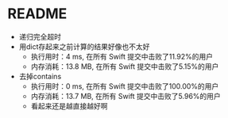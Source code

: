# README

- 递归完全超时
- 用dict存起来之前计算的结果好像也不太好
    - 执行用时：4 ms, 在所有 Swift 提交中击败了11.92%的用户
    - 内存消耗：13.8 MB, 在所有 Swift 提交中击败了5.15%的用户
- 去掉contains
    - 执行用时：0 ms, 在所有 Swift 提交中击败了100.00%的用户
    - 内存消耗：13.7 MB, 在所有 Swift 提交中击败了5.96%的用户
    - 看起来还是越直接越好啊
